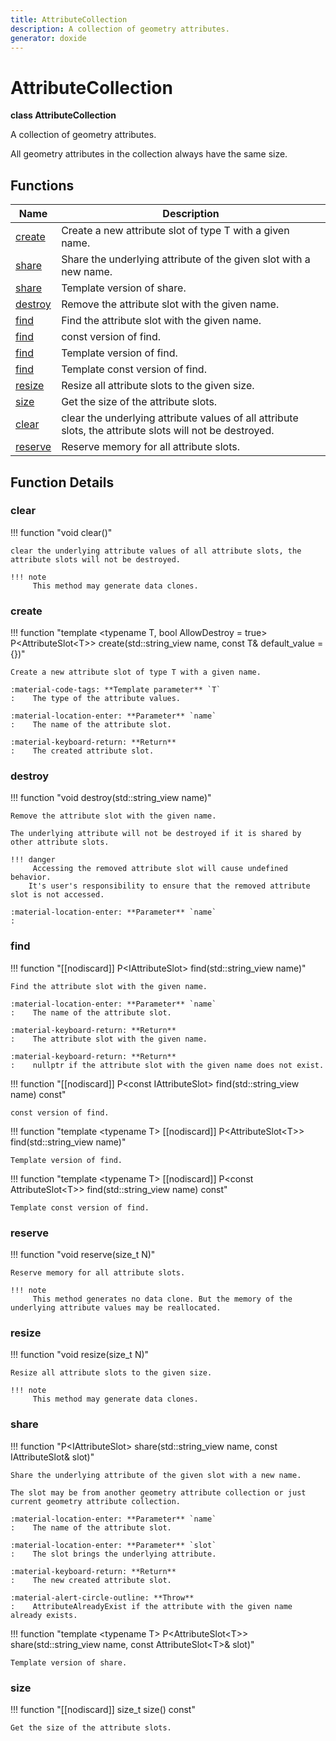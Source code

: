 ```yaml
---
title: AttributeCollection
description: A collection of geometry attributes.
generator: doxide
---
```



# AttributeCollection

**class AttributeCollection**



A collection of geometry attributes.

All geometry attributes in the collection always have the same size.



## Functions

| Name | Description |
| ---- | ----------- |
| [create](#create) | Create a new attribute slot of type T with a given name. |
| [share](#share) | Share the underlying attribute of the given slot with a new name. |
| [share](#share) | Template version of share.  |
| [destroy](#destroy) | Remove the attribute slot with the given name. |
| [find](#find) | Find the attribute slot with the given name. |
| [find](#find) | const version of find.  |
| [find](#find) | Template version of find.  |
| [find](#find) | Template const version of find.  |
| [resize](#resize) | Resize all attribute slots to the given size. |
| [size](#size) | Get the size of the attribute slots.  |
| [clear](#clear) | clear the underlying attribute values of all attribute slots, the attribute slots will not be destroyed. |
| [reserve](#reserve) | Reserve memory for all attribute slots. |

## Function Details

### clear<a name="clear"></a>
!!! function "void clear()"

    
    
    clear the underlying attribute values of all attribute slots, the attribute slots will not be destroyed.
    
    !!! note
         This method may generate data clones.
        
    

### create<a name="create"></a>
!!! function "template &lt;typename T, bool AllowDestroy = true&gt; P&lt;AttributeSlot&lt;T&gt;&gt; create(std::string_view name, const T&amp; default_value = {})"

    
    
    Create a new attribute slot of type T with a given name.
    
    :material-code-tags: **Template parameter** `T`
    :    The type of the attribute values.
    
    :material-location-enter: **Parameter** `name`
    :    The name of the attribute slot.
    
    :material-keyboard-return: **Return**
    :    The created attribute slot.
    
    

### destroy<a name="destroy"></a>
!!! function "void destroy(std::string_view name)"

    
    
    Remove the attribute slot with the given name.
    
    The underlying attribute will not be destroyed if it is shared by other attribute slots.
    
    !!! danger
         Accessing the removed attribute slot will cause undefined behavior.
        It's user's responsibility to ensure that the removed attribute slot is not accessed.
    
    :material-location-enter: **Parameter** `name`
    :   
        
    

### find<a name="find"></a>
!!! function "[[nodiscard]] P&lt;IAttributeSlot&gt; find(std::string_view name)"

    
    
    Find the attribute slot with the given name.
    
    :material-location-enter: **Parameter** `name`
    :    The name of the attribute slot.
    
    :material-keyboard-return: **Return**
    :    The attribute slot with the given name.
    
    :material-keyboard-return: **Return**
    :    nullptr if the attribute slot with the given name does not exist.
    
    

!!! function "[[nodiscard]] P&lt;const IAttributeSlot&gt; find(std::string_view name) const"

    
    
    const version of find.
         
    
    
    

!!! function "template &lt;typename T&gt; [[nodiscard]] P&lt;AttributeSlot&lt;T&gt;&gt; find(std::string_view name)"

    
    
    Template version of find.
         
    
    
    

!!! function "template &lt;typename T&gt; [[nodiscard]] P&lt;const AttributeSlot&lt;T&gt;&gt; find(std::string_view name) const"

    
    
    Template const version of find.
         
    
    
    

### reserve<a name="reserve"></a>
!!! function "void reserve(size_t N)"

    
    
    Reserve memory for all attribute slots.
    
    !!! note
         This method generates no data clone. But the memory of the underlying attribute values may be reallocated.
        
    

### resize<a name="resize"></a>
!!! function "void resize(size_t N)"

    
    
    Resize all attribute slots to the given size.
    
    !!! note
         This method may generate data clones.
        
    

### share<a name="share"></a>
!!! function "P&lt;IAttributeSlot&gt; share(std::string_view name, const IAttributeSlot&amp; slot)"

    
    
    Share the underlying attribute of the given slot with a new name.
    
    The slot may be from another geometry attribute collection or just current geometry attribute collection.
    
    :material-location-enter: **Parameter** `name`
    :    The name of the attribute slot.
    
    :material-location-enter: **Parameter** `slot`
    :    The slot brings the underlying attribute.
    
    :material-keyboard-return: **Return**
    :    The new created attribute slot.
    
    :material-alert-circle-outline: **Throw**
    :    AttributeAlreadyExist if the attribute with the given name already exists.
    
    

!!! function "template &lt;typename T&gt; P&lt;AttributeSlot&lt;T&gt;&gt; share(std::string_view name, const AttributeSlot&lt;T&gt;&amp; slot)"

    
    
    Template version of share.
         
    
    
    

### size<a name="size"></a>
!!! function "[[nodiscard]] size_t size() const"

    
    
    Get the size of the attribute slots.
         
    
    
    

